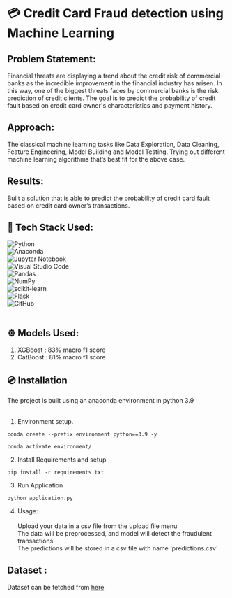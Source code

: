 # 💳 Credit Card Fraud detection using Machine Learning 

## Problem Statement:
Financial threats are displaying a trend about the credit risk of commercial banks as the
incredible improvement in the financial industry has arisen. In this way, one of the
biggest threats faces by commercial banks is the risk prediction of credit clients. The
goal is to predict the probability of credit fault based on credit card owner's
characteristics and payment history.

## Approach:
The classical machine learning tasks like Data Exploration, Data Cleaning,
Feature Engineering, Model Building and Model Testing. Trying out different machine
learning algorithms that’s best fit for the above case.

## Results: 
Built a solution that is able to predict the probability of credit
card fault based on credit card owner’s transactions.

## 🔧 Tech Stack Used:
![Python](https://img.shields.io/badge/python-3670A0?style=for-the-badge&logo=python&logoColor=ffdd54)<br>
![Anaconda](https://img.shields.io/badge/Anaconda-%2344A833.svg?style=for-the-badge&logo=anaconda&logoColor=white)<br>
![Jupyter Notebook](https://img.shields.io/badge/jupyter-%23FA0F00.svg?style=for-the-badge&logo=jupyter&logoColor=white)<br>
![Visual Studio Code](https://img.shields.io/badge/Visual%20Studio%20Code-0078d7.svg?style=for-the-badge&logo=visual-studio-code&logoColor=white)<br>
![Pandas](https://img.shields.io/badge/pandas-%23150458.svg?style=for-the-badge&logo=pandas&logoColor=white)<br>
![NumPy](https://img.shields.io/badge/numpy-%23013243.svg?style=for-the-badge&logo=numpy&logoColor=white)<br>
![scikit-learn](https://img.shields.io/badge/scikit--learn-%23F7931E.svg?style=for-the-badge&logo=scikit-learn&logoColor=white)<br>
![Flask](https://img.shields.io/badge/flask-%23000.svg?style=for-the-badge&logo=flask&logoColor=white)<br>
![GitHub](https://img.shields.io/badge/github-%23121011.svg?style=for-the-badge&logo=github&logoColor=white)
<br>
<br>

## ⚙️ Models Used: <br>
1. XGBoost : 83% macro f1 score <br>
2. CatBoost : 81% macro f1 score <br>

## 💿 Installation <br>
The project is built using an anaconda environment in python 3.9<br><br>

1. Environment setup.
```
conda create --prefix environment python==3.9 -y
```
```
conda activate environment/
````
2. Install Requirements and setup
```
pip install -r requirements.txt
```
3. Run Application
```
python application.py
```
4. Usage: <br><br>
   Upload your data in a csv file from the upload file menu<br>
   The data will be preprocessed, and model will detect the fraudulent transactions<br>
   The predictions will be stored in a csv file with name 'predictions.csv'<br>

## Dataset : <br>
Dataset can be fetched from [here](https://www.kaggle.com/datasets/ealtman2019/credit-card-transactions)
<br><br>

  


   
    
    

